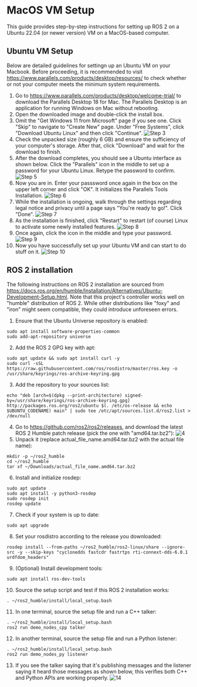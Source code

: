 # MacOS VM Setup
This guide provides step-by-step instructions for setting up ROS 2 on a Ubuntu 22.04 (or newer version) VM on a MacOS-based computer.

## Ubuntu VM Setup
Below are detailed guidelines for settingn up an Ubuntu VM on your Macbook. Before proceeding, it is recommended to visit https://www.parallels.com/products/desktop/resources/ to check whether or not your computer meets the minimum system requirements.

1. Go to https://www.parallels.com/products/desktop/welcome-trial/ to download the Parallels Desktop 18 for Mac. The Parallels Desktop is an application for running Windows on Mac without rebooting.
2. Open the downloaded image and double-click the install box.
3. Omit the "Get Windows 11 from Microsoft" page if you see one. Click "Skip" to navigate to "Create New" page. Under "Free Systems", click "Download Ubuntu Linux" and then click "Continue". ![Step 3](/macos_vm_setup/resources/images/pic1.jpg)
4. Check the unpacked size (roughly 6 GB) and ensure the sufficiency of your computer's storage. After that, click "Download" and wait for the download to finish.
5. After the download completes, you should see a Ubuntu interface as shown below. Click the "Parallels" icon in the middle to set up a password for your Ubuntu Linux. Retype the password to confirm. ![Step 5](/macos_vm_setup/resources/images/pic2.jpg)
6. Now you are in. Enter your passsword once again in the box on the upper left corner and click "OK". It initializes the Parallels Tools Installation. ![Step 6](/macos_vm_setup/resources/images/pic3.jpg)
7. While the installation is ongoing, walk through the settings regarding legal notice and privacy until a page says "You're ready to go!". Click "Done". ![Step 7](/macos_vm_setup/resources/images/pic4.jpg)
8. As the installation is finished, click "Restart" to restart (of course) Linux to activate some newly installed features. ![Step 8](/macos_vm_setup/resources/images/pic5.jpg)
9. Once again, click the icon in the middle and type your password. ![Step 9](/macos_vm_setup/resources/images/pic6.jpg)
10. Now you have successfully set up your Ubuntu VM and can start to do stuff on it. ![Step 10](/macos_vm_setup/resources/images/pic7.jpg)

## ROS 2 installation
The following instructions on ROS 2 installation are sourced from https://docs.ros.org/en/humble/Installation/Alternatives/Ubuntu-Development-Setup.html. Note that this project's controller works well on "humble" distribution of ROS 2. While other distributions like "foxy" and "iron" might seem compatible, they could introduce unforeseen errors.

1. Ensure that the Ubuntu Universe repository is enabled:
```
sudo apt install software-properties-common
sudo add-apt-repository universe
```
2. Add the ROS 2 GPG key with apt:
```
sudo apt update && sudo apt install curl -y
sudo curl -sSL https://raw.githubusercontent.com/ros/rosdistro/master/ros.key -o /usr/share/keyrings/ros-archive-keyring.gpg
```
3. Add the repository to your sources list:
```
echo "deb [arch=$(dpkg --print-architecture) signed-by=/usr/share/keyrings/ros-archive-keyring.gpg] http://packages.ros.org/ros2/ubuntu $(. /etc/os-release && echo $UBUNTU_CODENAME) main" | sudo tee /etc/apt/sources.list.d/ros2.list > /dev/null
```
4. Go to https://github.com/ros2/ros2/releases, and download the latest ROS 2 Humble patch release (pick the one with "amd64.tar.bz2"):
![4](/macos_vm_setup/resources/images/pic8.jpg)
5. Unpack it (replace actual_file_name.amd64.tar.bz2 with the actual file name):
```
mkdir -p ~/ros2_humble
cd ~/ros2_humble
tar xf ~/Downloads/actual_file_name.amd64.tar.bz2
```
6. Install and initialize rosdep:
```
sudo apt update
sudo apt install -y python3-rosdep
sudo rosdep init
rosdep update
```
7. Check if your system is up to date:
```
sudo apt upgrade
```
8. Set your rosdistro according to the release you downloaded:
```
rosdep install --from-paths ~/ros2_humble/ros2-linux/share --ignore-src -y --skip-keys "cyclonedds fastcdr fastrtps rti-connext-dds-6.0.1 urdfdom_headers"
```
9. (Optional) Install development tools:
```
sudo apt install ros-dev-tools
```
10. Source the setup script and test if this ROS 2 installation works:
```
. ~/ros2_humble/install/local_setup.bash
```
11. In one terminal, source the setup file and run a C++ talker:
```
. ~/ros2_humble/install/local_setup.bash
ros2 run demo_nodes_cpp talker
```
12. In another terminal, source the setup file and run a Python listener:
```
. ~/ros2_humble/install/local_setup.bash
ros2 run demo_nodes_py listener
```
13. If you see the talker saying that it's publishing messages and the listener saying it heard those messages as shown below, this verifies both C++ and Python APIs are working properly. ![14](/macos_vm_setup/resources/images/pic9.jpg)

